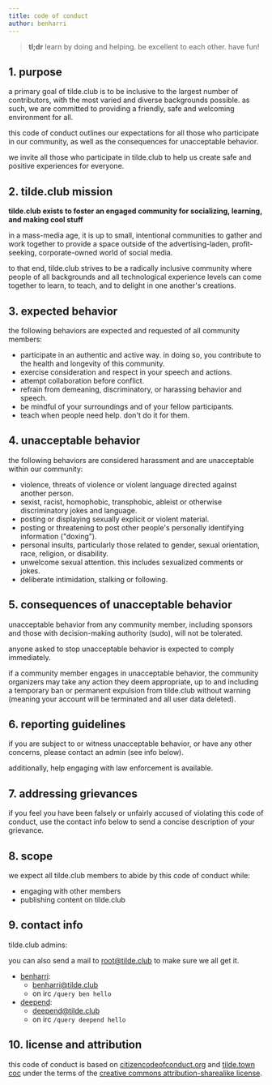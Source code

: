 ```yaml
--- 
title: code of conduct 
author: benharri 
---
```


> **tl;dr** learn by doing and helping. be excellent to each other. have fun!


## 1. purpose

a primary goal of tilde.club is to be inclusive to the largest number of
contributors, with the most varied and diverse backgrounds possible. as such,
we are committed to providing a friendly, safe and welcoming environment
for all.

this code of conduct outlines our expectations for all those who participate
in our community, as well as the consequences for unacceptable behavior.

we invite all those who participate in tilde.club to help us create safe
and positive experiences for everyone.


## 2. tilde.club mission

**tilde.club exists to foster an engaged community for socializing, learning,
and making cool stuff**

in a mass-media age, it is up to small, intentional communities to gather
and work together to provide a space outside of the advertising-laden,
profit-seeking, corporate-owned world of social media.

to that end, tilde.club strives to be a radically inclusive community where
people of all backgrounds and all technological experience levels can come
together to learn, to teach, and to delight in one another's creations.


## 3. expected behavior

the following behaviors are expected and requested of all community members:

  * participate in an authentic and active way. in doing so, you contribute
  to the health and longevity of this community.  
  * exercise consideration and
  respect in your speech and actions.  
  * attempt collaboration before conflict.
  * refrain from demeaning, discriminatory, or harassing behavior and speech.
  * be mindful of your surroundings and of your fellow participants.  
  * teach when people need help. don't do it for them.


## 4. unacceptable behavior

the following behaviors are considered harassment and are unacceptable within
our community:

* violence, threats of violence or violent language directed against another
  person.  
* sexist, racist, homophobic, transphobic, ableist or otherwise
  discriminatory jokes and language.  
* posting or displaying sexually explicit or violent material.  
* posting or threatening to post other people's personally identifying 
  information ("doxing").  
* personal insults, particularly those related to gender, sexual orientation,
  race, religion, or disability.  
* unwelcome sexual attention. this includes sexualized comments or jokes.  
* deliberate intimidation, stalking or following.


## 5. consequences of unacceptable behavior

unacceptable behavior from any community member, including sponsors and
those with decision-making authority (sudo), will not be tolerated.

anyone asked to stop unacceptable behavior is expected to comply immediately.

if a community member engages in unacceptable behavior, the community
organizers may take any action they deem appropriate, up to and including
a temporary ban or permanent expulsion from tilde.club without warning
(meaning your account will be terminated and all user data deleted).


## 6. reporting guidelines

if you are subject to or witness unacceptable behavior, or have any other
concerns, please contact an admin (see info below).

additionally, help engaging with law enforcement is available.


## 7. addressing grievances

if you feel you have been falsely or unfairly accused of violating this
code of conduct, use the contact info below to send a concise description
of your grievance.


## 8. scope

we expect all tilde.club members to abide by this code of conduct while:

* engaging with other members 
* publishing content on tilde.club


## 9. contact info

tilde.club admins:

you can also send a mail to [root@tilde.club](mailto:root@tilde.club) to
make sure we all get it.

* [benharri](https://tilde.club/~benharri/):
  - [benharri@tilde.club](mailto:benharri@tilde.club) 
  - on irc `/query
  ben hello`
* [deepend](https://tilde.club/~deepend/):
  - [deepend@tilde.club](mailto:deepend@tilde.club) 
  - on irc `/query deepend hello`


## 10. license and attribution

this code of conduct is based on
[citizencodeofconduct.org](http://citizencodeofconduct.org/)
and [tilde.town coc](http://tilde.town/wiki/conduct.html)
under the terms of the [creative commons attribution-sharealike
license](http://creativecommons.org/licenses/by-sa/3.0/).

